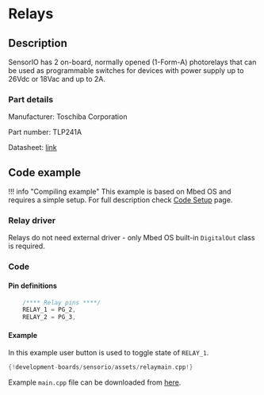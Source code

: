 # Relays

## Description

SensorIO has 2 on-board, normally opened (1-Form-A) photorelays that can be used as programmable switches for devices with power supply up to 26Vdc or 18Vac and up to 2A.

### Part details

Manufacturer:
Toschiba Corporation

Part number:
TLP241A

Datasheet: [link](https://toshiba.semicon-storage.com/info/docget.jsp?did=14237&prodName=TLP241A)

## Code example

!!! info "Compiling example"
    This example is based on Mbed OS and requires a simple setup. For full description check [Code Setup](./code-setup.md) page.

### Relay driver

Relays do not need external driver - only Mbed OS built-in `DigitalOut` class is required.

### Code

#### Pin definitions

```c++
    /**** Relay pins ****/
    RELAY_1 = PG_2,
    RELAY_2 = PG_3,
```

#### Example
In this example user button is used to toggle state of `RELAY_1`.

```c++
{!development-boards/sensorio/assets/relaymain.cpp!}
```

Example `main.cpp` file can be downloaded from [here](./assets/relaymain.cpp).
